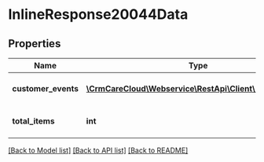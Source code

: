 # InlineResponse20044Data

## Properties
Name | Type | Description | Notes
------------ | ------------- | ------------- | -------------
**customer_events** | [**\CrmCareCloud\Webservice\RestApi\Client\Model\Event[]**](Event.md) | Collection of all events | [optional] 
**total_items** | **int** | Count of all found events | [optional] 

[[Back to Model list]](../../README.md#documentation-for-models) [[Back to API list]](../../README.md#documentation-for-api-endpoints) [[Back to README]](../../README.md)


